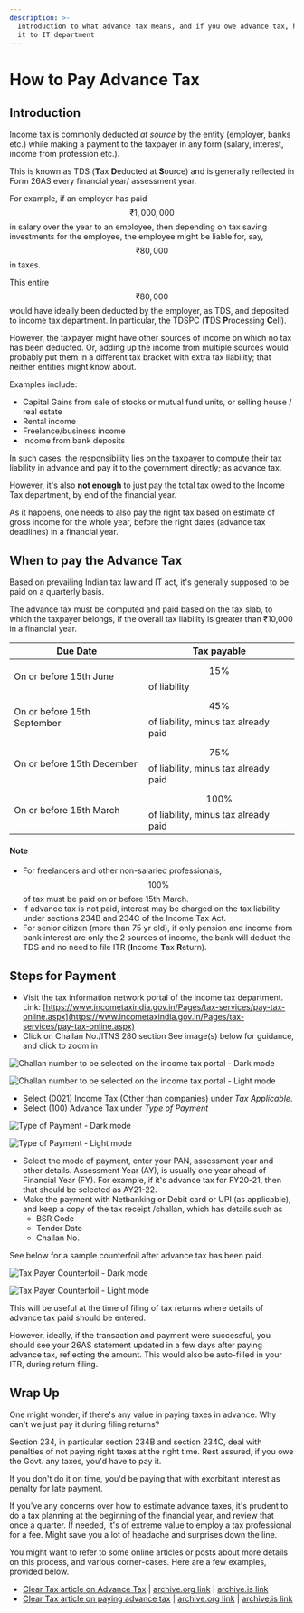 ```yaml
---
description: >-
  Introduction to what advance tax means, and if you owe advance tax, how to pay
  it to IT department
---
```


# How to Pay Advance Tax

## Introduction

Income tax is commonly deducted _at source_ by the entity (employer, banks etc.) while making a payment to the taxpayer in any form (salary, interest, income from profession etc.).

This is known as TDS (**T**ax **D**educted at **S**ource) and is generally reflected in Form 26AS every financial year/ assessment year.

For example, if an employer has paid $$₹1,000,000$$ in salary over the year to an employee, then depending on tax saving investments for the employee, the employee might be liable for, say, $$₹80,000$$ in taxes.

This entire $$₹80,000$$ would have ideally been deducted by the employer, as TDS, and deposited to income tax department. In particular, the TDSPC (**T**DS **P**rocessing **C**ell).

However, the taxpayer might have other sources of income on which no tax has been deducted. Or, adding up the income from multiple sources would probably put them in a different tax bracket with extra tax liability; that neither entities might know about.

Examples include:

* Capital Gains from sale of stocks or mutual fund units, or selling house / real estate
* Rental income
* Freelance/business income
* Income from bank deposits

In such cases, the responsibility lies on the taxpayer to compute their tax liability in advance and pay it to the government directly; as advance tax.

However, it's also **not enough** to just pay the total tax owed to the Income Tax department, by end of the financial year.

As it happens, one needs to also pay the right tax based on estimate of gross income for the whole year, before the right dates (advance tax deadlines) in a financial year.

## When to pay the Advance Tax <a href="#when-to-pay-the-advance-tax" id="when-to-pay-the-advance-tax"></a>

Based on prevailing Indian tax law and IT act, it's generally supposed to be paid on a quarterly basis.

The advance tax must be computed and paid based on the tax slab, to which the taxpayer belongs, if the overall tax liability is greater than ₹10,000 in a financial year.

| Due Date                    | Tax payable                                    |
| --------------------------- | ---------------------------------------------- |
| On or before 15th June      | $$15\%$$ of liability                          |
| On or before 15th September | $$45\%$$ of liability, minus tax already paid  |
| On or before 15th December  | $$75\%$$ of liability, minus tax already paid  |
| On or before 15th March     | $$100\%$$ of liability, minus tax already paid |

#### Note <a href="#note" id="note"></a>

* For freelancers and other non-salaried professionals, $$100\%$$ of tax must be paid on or before 15th March.
* If advance tax is not paid, interest may be charged on the tax liability under sections 234B and 234C of the Income Tax Act.
* For senior citizen (more than 75 yr old), if only pension and income from bank interest are only the 2 sources of income, the bank will deduct the TDS and no need to file ITR (**I**ncome **T**ax **R**eturn).

## Steps for Payment <a href="#steps-for-payment" id="steps-for-payment"></a>

* Visit the tax information network portal of the income tax department. Link: [https://www.incometaxindia.gov.in/Pages/tax-services/pay-tax-online.aspx](https://www.incometaxindia.gov.in/Pages/tax-services/pay-tax-online.aspx)
* Click on Challan No./ITNS 280 section See image(s) below for guidance, and click to zoom in

![Challan number to be selected on the income tax portal - Dark mode](../.gitbook/assets/challan-selection.dark.png)

![Challan number to be selected on the income tax portal - Light mode](../.gitbook/assets/challan-selection.light.png)

* Select (0021) Income Tax (Other than companies) under _Tax Applicable_.
* Select (100) Advance Tax under _Type of Payment_

![Type of Payment - Dark mode](../.gitbook/assets/type-of-payment.dark.png)

![Type of Payment - Light mode](../.gitbook/assets/type-of-payment.light.png)

* Select the mode of payment, enter your PAN, assessment year and other details. Assessment Year (AY), is usually one year ahead of Financial Year (FY). For example, if it's advance tax for FY20-21, then that should be selected as AY21-22.
* Make the payment with Netbanking or Debit card or UPI (as applicable), and keep a copy of the tax receipt /challan, which has details such as
  * BSR Code
  * Tender Date
  * Challan No.

See below for a sample counterfoil after advance tax has been paid.

![Tax Payer Counterfoil - Dark mode](../.gitbook/assets/advance-tax-paid-counterfoil.dark.png)

![Tax Payer Counterfoil - Light mode](../.gitbook/assets/advance-tax-paid-counterfoil.light.png)

This will be useful at the time of filing of tax returns where details of advance tax paid should be entered.

However, ideally, if the transaction and payment were successful, you should see your 26AS statement updated in a few days after paying advance tax, reflecting the amount. This would also be auto-filled in your ITR, during return filing.

## Wrap Up

One might wonder, if there's any value in paying taxes in advance. Why can't we just pay it during filing returns?

Section 234, in particular section 234B and section 234C, deal with penalties of not paying right taxes at the right time. Rest assured, if you owe the Govt. any taxes, you'd have to pay it.

If you don't do it on time, you'd be paying that with exorbitant interest as penalty for late payment.

If you've any concerns over how to estimate advance taxes, it's prudent to do a tax planning at the beginning of the financial year, and review that once a quarter. If needed, it's of extreme value to employ a tax professional for a fee. Might save you a lot of headache and surprises down the line.

You might want to refer to some online articles or posts about more details on this process, and various corner-cases. Here are a few examples, provided below.

* [Clear Tax article on Advance Tax](https://cleartax.in/s/advance-tax) | [archive.org link](https://web.archive.org/web/20210428052959/https://cleartax.in/s/advance-tax) | [archive.is link](https://archive.is/ItQwE)
* [Clear Tax article on paying advance tax](https://cleartax.in/s/pay-income-tax-due) | [archive.org link](https://web.archive.org/web/20210428053411/https://cleartax.in/s/pay-income-tax-due) | [archive.is link](https://archive.is/SBJze)
